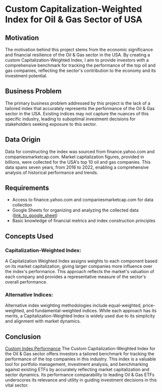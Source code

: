 # Custom Capitalization-Weighted Index for Oil & Gas Sector of USA 

## Motivation
The motivation behind this project stems from the economic significance and financial resilience of the Oil & Gas sector in the USA. By creating a custom Capitalization-Weighted Index, I aim to provide investors with a comprehensive benchmark for tracking the performance of the top oil and gas companies, reflecting the sector's contribution to the economy and its investment potential.

## Business Problem
The primary business problem addressed by this project is the lack of a tailored index that accurately represents the performance of the Oil & Gas sector in the USA. Existing indices may not capture the nuances of this specific industry, leading to suboptimal investment decisions for stakeholders seeking exposure to this sector.

## Data Origin
Data for constructing the index was sourced from finance.yahoo.com and companiesmarketcap.com. Market capitalization figures, provided in billions, were collected for the USA's top 10 oil and gas companies. This data spans seven years, from 2016 to 2022, enabling a comprehensive analysis of historical performance and trends.

## Requirements
- Access to finance.yahoo.com and companiesmarketcap.com for data collection
- Google Sheets for organizing and analyzing the collected data ([link_to_google_sheet](https://docs.google.com/spreadsheets/d/1eBIVOjuR5DE0ET9Uq1hY8y3MTrIl4-jCEhmjCAlGqUE/edit?usp=sharing))
- Basic knowledge of financial metrics and index construction principles

## Concepts Used
### Capitalization-Weighted Index:
A Capitalization Weighted Index assigns weights to each component based on its market capitalization, giving larger companies more influence over the index's performance. This approach reflects the market's valuation of each company and provides a representative measure of the sector's overall performance.

### Alternative Indices:
Alternative index weighting methodologies include equal-weighted, price-weighted, and fundamental-weighted indices. While each approach has its merits, a Capitalization-Weighted Index is widely used due to its simplicity and alignment with market dynamics.

## Conclusion
[Custom Index Performance]([link_to_image](https://raw.githubusercontent.com/Subham2510/DS-Analytics-Project-Portfolio/main/Capitalization-Weighted%20Oil%20%26%20Gas%20Index%20Using%20Excel/Images/%25Return%20Trend%20compared%20with%20USA's%20Top%203%20Oil%20%26%20Gas%20ETFs.png))
The Custom Capitalization-Weighted Index for the Oil & Gas sector offers investors a tailored benchmark for tracking the performance of the top companies in this industry. This index is a valuable tool for portfolio management, investment analysis, and benchmarking against existing ETFs by accurately reflecting market capitalization and sector dynamics. Its performance comparability to leading Oil & Gas ETFs underscores its relevance and utility in guiding investment decisions in this vital sector.
